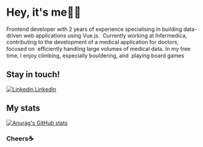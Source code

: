 # Hey, it's me🙍‍♂️

Frontend developer with 2 years of experience specialising in building data-driven web applications using Vue.js.‬
‭ Currently working at Infermedica, contributing to the development of a medical application for doctors, focused on‬
‭ eﬃciently handling large volumes of medical data. In my free time, I enjoy climbing, especially bouldering, and‬
‭ playing board games

## Stay in touch!
[![Linkedin](https://i.stack.imgur.com/gVE0j.png) LinkedIn](https://www.linkedin.com/in/mateusz-kocik-a27439193/)

## My stats

[![Anurag's GitHub stats](https://github-readme-stats.vercel.app/api?username=matkot11&theme=radical)](https://github.com/anuraghazra/github-readme-stats)

### Cheers☕️
